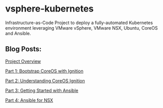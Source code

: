 # vsphere-kubernetes
Infrastructure-as-Code Project to deploy a fully-automated Kubernetes environment leveraging
VMware vSphere, VMware NSX, Ubuntu, CoreOS and Ansible.

Blog Posts:
-----------
[Project Overview](http://virtualelephant.com/2017/11/13/infrastructure-as-code-project-overview/)

[Part 1: Bootstrap CoreOS with Ignition](http://virtualelephant.com/2017/11/14/infrastructure-as-code-bootstrap-coreos-with-ignition/)

[Part 2: Understanding CoreOS Ignition](http://virtualelephant.com/2017/11/16/infrastructure-as-code-understanding-coreos-ignition/)

[Part 3: Getting Started with Ansible](http://virtualelephant.com/2017/11/17/infrastructure-as-code-getting-started-with-ansible/)

[Part 4: Ansible for NSX](http://virtualelephant.com/2017/11/27/infrastructure-as-code-ansible-for-vmware-nsx/)
